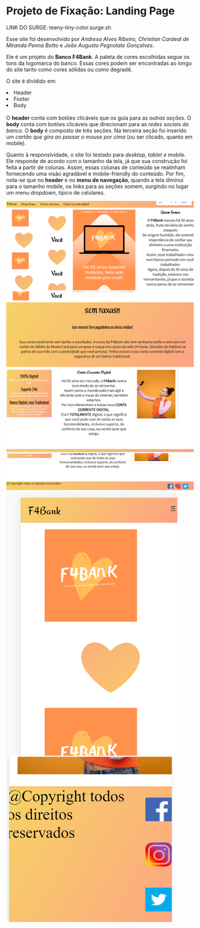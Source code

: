 # Projeto de Fixação: Landing Page

LINK DO SURGE: teeny-tiny-color.surge.sh

Esse site foi desenvolvido por <em>Andresa Alves Ribeiro, Christian Cardeal de Miranda Penna Botto</em> e <em>João Augusto Pegnolate Gonçalves</em>.

Ele é um projeto do <strong>Banco F4Bank</strong>.
A paleta de cores escolhidas segue os tons da logomarca do banco. Essas cores podem ser encontradas ao longo do site tanto como cores sólidas ou como degradê.

O site é dividido em:
<li>Header</li>
<li>Footer</li>
<li>Body</li>
<br>
O <strong>header</strong> conta com botões clicáveis que os guia para as <em>outras seções</em>.
O <strong>body</strong> conta com botões clicáveis que direcionam para as <em>redes sociais do banco</em>.
O <strong>body</strong> é composto de três seções. Na terceira seção foi inserido um <em>cartão que gira ao passar o mouse por cima</em> (ou ser clicado, quanto em mobile).

Quanto à responsividade, o site foi testado para <em>desktop, tablet e mobile</em>. Ele responde de acordo com o tamanho da tela, já que sua construção foi feita a partir de colunas. Assim, essas colunas de conteúdo se realinham fornecendo uma visão agradável e mobile-friendly do conteúdo.
Por fim, nota-se que no <strong>header</strong> e no <strong>menu de navegação</strong>, quando a tela diminui para o tamanho mobile, os links para as seções somem, surgindo no lugar um menu <em>dropdown</em>, típico de celulares.

![Site web](/img/1.png)
![Site web](/img/2.png)
![Site web](/img/3.png)
![Site web](/img/35.png)
![Site web](/img/4.png)
![Site web](/img/5.png)
